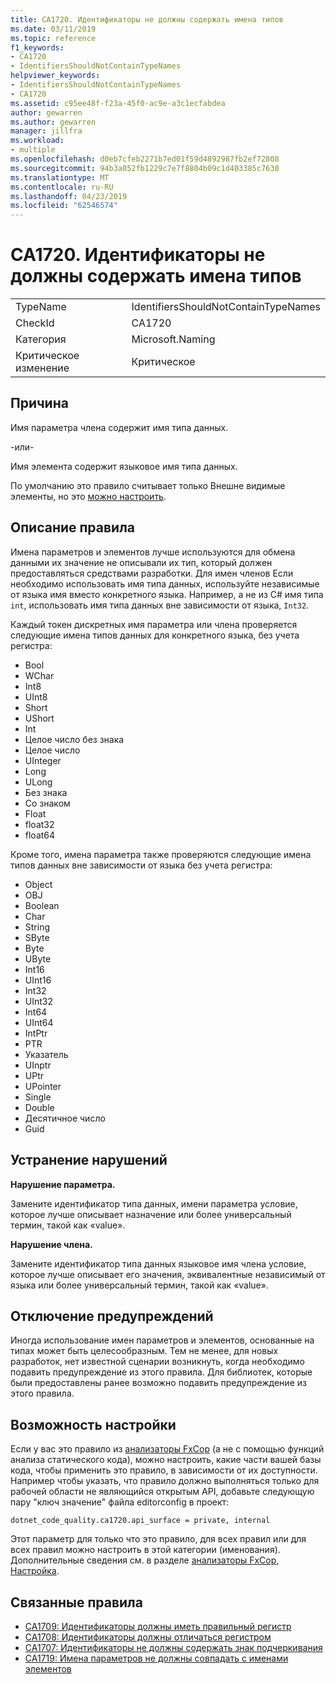 ```yaml
---
title: CA1720. Идентификаторы не должны содержать имена типов
ms.date: 03/11/2019
ms.topic: reference
f1_keywords:
- CA1720
- IdentifiersShouldNotContainTypeNames
helpviewer_keywords:
- IdentifiersShouldNotContainTypeNames
- CA1720
ms.assetid: c95ee48f-f23a-45f0-ac9e-a3c1ecfabdea
author: gewarren
ms.author: gewarren
manager: jillfra
ms.workload:
- multiple
ms.openlocfilehash: d0eb7cfeb2271b7ed01f59d4892987fb2ef72808
ms.sourcegitcommit: 94b3a052fb1229c7e7f8804b09c1d403385c7630
ms.translationtype: MT
ms.contentlocale: ru-RU
ms.lasthandoff: 04/23/2019
ms.locfileid: "62546574"
---
```

# <a name="ca1720-identifiers-should-not-contain-type-names"></a>CA1720. Идентификаторы не должны содержать имена типов

|||
|-|-|
|TypeName|IdentifiersShouldNotContainTypeNames|
|CheckId|CA1720|
|Категория|Microsoft.Naming|
|Критическое изменение|Критическое|

## <a name="cause"></a>Причина

Имя параметра члена содержит имя типа данных.

-или-

Имя элемента содержит языковое имя типа данных.

По умолчанию это правило считывает только Внешне видимые элементы, но это [можно настроить](#configurability).

## <a name="rule-description"></a>Описание правила

Имена параметров и элементов лучше используются для обмена данными их значение не описывали их тип, который должен предоставляться средствами разработки. Для имен членов Если необходимо использовать имя типа данных, используйте независимые от языка имя вместо конкретного языка. Например, а не из C# имя типа `int`, использовать имя типа данных вне зависимости от языка, `Int32`.

Каждый токен дискретных имя параметра или члена проверяется следующие имена типов данных для конкретного языка, без учета регистра:

- Bool
- WChar
- Int8
- UInt8
- Short
- UShort
- Int
- Целое число без знака
- Целое число
- UInteger
- Long
- ULong
- Без знака
- Со знаком
- Float
- float32
- float64

Кроме того, имена параметра также проверяются следующие имена типов данных вне зависимости от языка без учета регистра:

- Object
- OBJ
- Boolean
- Char
- String
- SByte
- Byte
- UByte
- Int16
- UInt16
- Int32
- UInt32
- Int64
- UInt64
- IntPtr
- PTR
- Указатель
- UInptr
- UPtr
- UPointer
- Single
- Double
- Десятичное число
- Guid

## <a name="how-to-fix-violations"></a>Устранение нарушений

**Нарушение параметра.**

Замените идентификатор типа данных, имени параметра условие, которое лучше описывает назначение или более универсальный термин, такой как «value».

**Нарушение члена.**

Замените идентификатор типа данных языковое имя члена условие, которое лучше описывает его значения, эквивалентные независимый от языка или более универсальный термин, такой как «value».

## <a name="when-to-suppress-warnings"></a>Отключение предупреждений

Иногда использование имен параметров и элементов, основанные на типах может быть целесообразным. Тем не менее, для новых разработок, нет известной сценарии возникнуть, когда необходимо подавить предупреждение из этого правила. Для библиотек, которые были предоставлены ранее возможно подавить предупреждение из этого правила.

## <a name="configurability"></a>Возможность настройки

Если у вас это правило из [анализаторы FxCop](install-fxcop-analyzers.md) (а не с помощью функций анализа статического кода), можно настроить, какие части вашей базы кода, чтобы применить это правило, в зависимости от их доступности. Например чтобы указать, что правило должно выполняться только для рабочей области не являющийся открытым API, добавьте следующую пару "ключ значение" файла editorconfig в проект:

```
dotnet_code_quality.ca1720.api_surface = private, internal
```

Этот параметр для только что это правило, для всех правил или для всех правил можно настроить в этой категории (именования). Дополнительные сведения см. в разделе [анализаторы FxCop, Настройка](configure-fxcop-analyzers.md).

## <a name="related-rules"></a>Связанные правила

- [CA1709: Идентификаторы должны иметь правильный регистр](../code-quality/ca1709-identifiers-should-be-cased-correctly.md)
- [CA1708: Идентификаторы должны отличаться регистром](../code-quality/ca1708-identifiers-should-differ-by-more-than-case.md)
- [CA1707: Идентификаторы не должны содержать знак подчеркивания](../code-quality/ca1707-identifiers-should-not-contain-underscores.md)
- [CA1719: Имена параметров не должны совпадать с именами элементов](../code-quality/ca1719-parameter-names-should-not-match-member-names.md)